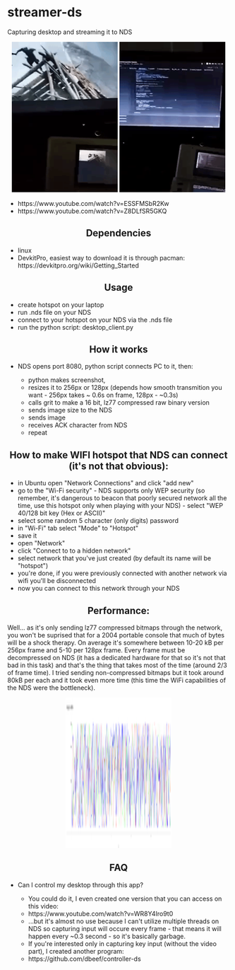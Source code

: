 # streamer-ds
Capturing desktop and streaming it to NDS 

<p align="center">
<img src="https://github.com/dbeef/streamer-ds/blob/master/readme/cropped_128.gif" alt="128px streaming"
 width="240" height="340">
<img src="https://github.com/dbeef/streamer-ds/blob/master/readme/cropped_256.gif" alt="256px streaming"
 width="240" height="340">


<ul>
<li>https://www.youtube.com/watch?v=ESSFMSbR2Kw</li>
<li>https://www.youtube.com/watch?v=Z8DLfSR5GKQ</li>
</ul>

<h2 align="center">Dependencies</h2>
<ul>
 <li>linux</li>
<li>DevkitPro, easiest way to download it is through pacman: https://devkitpro.org/wiki/Getting_Started</li>
</ul>


<h2 align="center">Usage</h2>

<ul>
 
 <li> create hotspot on your laptop </li>
 <li> run .nds file on your NDS </li>
 <li> connect to your hotspot on your NDS via the .nds file </li>
 <li> run the python script: desktop_client.py </li> 
 
 
</ul>


<h2 align="center">How it works</h2>

<ul>
<li>NDS opens port 8080, python script connects PC to it, then:</li>
  <ul>
    <li> python makes screenshot,</li>  
    <li> resizes it to 256px or 128px (depends how smooth transmition you want - 256px takes ~ 0.6s on frame, 128px - ~0.3s)</li>  
    <li> calls grit to make a 16 bit, lz77 compressed raw binary version</li>  
    <li> sends image size to the NDS</li>  
    <li> sends image</li>  
    <li> receives ACK character from NDS</li>  
    <li> repeat</li>  
    </ul>
</ul>

<h2 align="center">How to make WIFI hotspot that NDS can connect (it's not that obvious):</h2>

<ul>
<li>in Ubuntu open "Network Connections" and click "add new"</li>
<li>go to the "Wi-Fi security" - NDS supports only WEP security (so remember, it's dangerous to beacon that poorly secured network all the time, use this hotspot only when playing with your NDS) - select "WEP 40/128 bit key (Hex or ASCII)" </li>
 <li> select some random 5 character (only digits) password </li>
 <li> in "Wi-Fi" tab select "Mode" to "Hotspot" </li>
 <li> save it </li>
 <li> open "Network" </li>
 <li> click "Connect to to a hidden network" </li>
 <li> select network that you've just created (by default its name will be "hotspot")
 <li> you're done, if you were previously connected with another network via wifi you'll be disconnected</li>
 <li> now you can connect to this network through your NDS </li>
</ul>

<h2 align="center">Performance:</h2>
<p> Well... as it's only sending lz77 compressed bitmaps through the network, you won't be suprised that for a 2004 portable console that much of bytes will be a shock therapy. On average it's somewhere between 10-20 kB per 256px frame and 5-10 per 128px frame. Every frame must be decompressed on NDS (it has a dedicated hardware for that so it's not that bad in this task) and that's the thing that takes most of the time (around 2/3 of frame time). I tried sending non-compressed bitmaps but it took around 80kB per each and it took even more time (this time the WiFi capabilities of the NDS were the bottleneck). </p>

<p align="center">
<img src="https://github.com/dbeef/streamer-ds/blob/master/readme/all_parameters_500.png" alt="Efficiency"
 width="240" height="340">

<h2 align="center">FAQ</h2>

<ul>
<li>Can I control my desktop through this app?</li>
 <ul>
<li> You could do it, I even created one version that you can access on this video:</li>
<li>https://www.youtube.com/watch?v=WR8Y4Iro9t0</li>
<li> ...but it's almost no use because I can't utilize multiple threads on NDS so capturing input will occure every frame - that means it will happen every ~0.3 second - so it's basically garbage.</li>
<li> If you're interested only in capturing key input (without the video part), I created another program:</li>
 <li>https://github.com/dbeef/controller-ds</li> 
 </ul>
 </ul>
